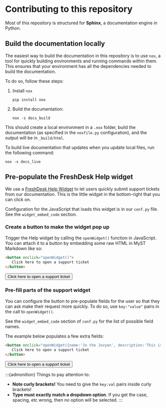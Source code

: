 # Contributing to this repository

Most of this repository is structured for **Sphinx**, a documentation engine in Python.

## Build the documentation locally

The easiest way to build the documentation in this repository is to use `nox`, a tool for quickly building environments and running commands within them.
This ensures that your environment has all the dependencies needed to build the documentation.

To do so, follow these steps:

1. Install `nox`

   ```
   pip install nox
   ```
2. Build the documentation:

   ```
   nox -s docs_build
   ```

This should create a local environment in a `.nox` folder, build the documentation (as specified in the `noxfile.py` configuration), and the output will be in `_build/html`.

To build live documentation that updates when you update local files, run the following command:

```
nox -s docs_live
```

## Pre-populate the FreshDesk Help widget

We use a [FreshDesk Help Widget](https://support.freshdesk.com/support/solutions/articles/239273-set-up-your-help-widget) to let users quickly submit support tickets from our documentation.
This is the little widget in the bottom-right that you can click on.

Configuration for the JavaScript that loads this widget is in our `conf.py` file.
See the `widget_embed_code` section.

### Create a button to make the widget pop up

Trigger the Help widget by calling the `openWidget()` function in JavaScript.
You can attach it to a button by embedding some raw HTML in MyST Markdown like so:

```html
<button onclick="openWidget()">
   Click here to open a support ticket
</button>
```

<button onclick="openWidget()">
   Click here to open a support ticket
</button>

### Pre-fill parts of the support widget

You can configure the button to pre-populate fields for the user so that they can ask make their request more quickly.
To do so, use `key:"value"` pairs in the call to `openWidget()`.

See the `widget_embed_code` section of `conf.py` for the list of possible field names.

The example below populates a few extra fields:

```html
<button onclick="openWidget({name:'Jo the Jovyan', description:'This is a cool feature!', type: 'Feature Request'})">
   Click here to open a support ticket
</button>
````

<button onclick="openWidget({name:'Jo the Jovyan', description:'This is a cool feature!', type: 'Feature Request'})">
   Click here to open a support ticket
</button>

:::{admonition} Things to pay attention to:

- **Note curly brackets!** You need to give the `key:val` pairs inside curly brackets!
- **Type must exactly match a dropdown option**. If you get the case, spacing, etc wrong, then no option will be selected.
:::